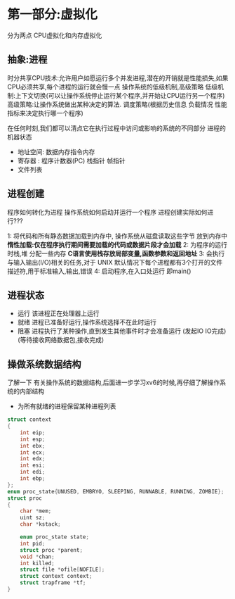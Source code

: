 # 第一部分:虚拟化
分为两点 CPU虚拟化和内存虚拟化

## 抽象:进程

时分共享CPU技术:允许用户如愿运行多个并发进程,潜在的开销就是性能损失,如果CPU必须共享,每个进程的运行就会慢一点
操作系统的低级机制,高级策略
低级机制:上下文切换(可以让操作系统停止运行某个程序,并开始让CPU运行另一个程序)
高级策略:让操作系统做出某种决定的算法. 调度策略(根据历史信息 负载情况 性能指标来决定执行哪一个程序)


在任何时刻,我们都可以清点它在执行过程中访问或影响的系统的不同部分
进程的机器状态
- 地址空间: 数据内存指令内存
- 寄存器 : 程序计数器(PC) 栈指针 帧指针 
- 文件列表

## 进程创建

程序如何转化为进程 操作系统如何启动并运行一个程序 进程创建实际如何进行???

1: 将代码和所有静态数据加载到内存中, 操作系统从磁盘读取这些字节 放到内存中 
**惰性加载:仅在程序执行期间需要加载的代码或数据片段才会加载**
2: 为程序的运行时栈,堆 分配一些内存
**C语言使用栈存放局部变量,函数参数和返回地址**
3: 会执行与输入输出(I/O)相关的任务,对于 UNIX 默认情况下每个进程都有3个打开的文件描述符,用于标准输入,输出,错误
4: 启动程序,在入口处运行 即main()

## 进程状态
- 运行 该进程正在处理器上运行
- 就绪 进程已准备好运行,操作系统选择不在此时运行
- 阻塞 进程执行了某种操作,直到发生其他事件时才会准备运行 (发起IO IO完成) (等待接收网络数据包,接收完成)

## 操做系统数据结构

了解一下 有关操作系统的数据结构,后面进一步学习xv6的时候,再仔细了解操作系统的内部结构

- 为所有就绪的进程保留某种进程列表

```C
struct context
{
    int eip;
    int esp;
    int ebx;
    int ecx;
    int edx;
    int esi;
    int edi;
    int ebp;
};
enum proc_state{UNUSED, EMBRYO, SLEEPING, RUNNABLE, RUNNING, ZOMBIE};
struct proc
{
    char *mem;
    uint sz;
    char *kstack;

    enum proc_state state;
    int pid;
    struct proc *parent;
    void *chan;
    int killed;
    struct file *ofile[NOFILE];
    struct context context;
    struct trapframe *tf;
}

```